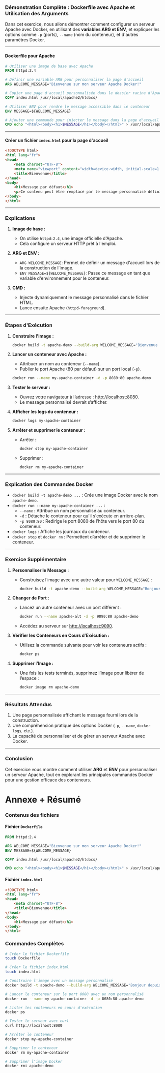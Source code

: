 ### **Démonstration Complète : Dockerfile avec Apache et Utilisation des Arguments**

Dans cet exercice, nous allons démontrer comment configurer un serveur Apache avec Docker, en utilisant des **variables ARG et ENV**, et expliquer les options comme `-p` (ports), `--name` (nom du conteneur), et d'autres paramètres Docker.

---

#### **Dockerfile pour Apache**
```Dockerfile
# Utiliser une image de base avec Apache
FROM httpd:2.4

# Définir une variable ARG pour personnaliser la page d'accueil
ARG WELCOME_MESSAGE="Bienvenue sur mon serveur Apache Docker!"

# Copier une page d'accueil personnalisée dans le dossier racine d'Apache
COPY index.html /usr/local/apache2/htdocs/

# Utiliser ENV pour rendre le message accessible dans le conteneur
ENV MESSAGE=${WELCOME_MESSAGE}

# Ajouter une commande pour injecter le message dans la page d'accueil au démarrage
CMD echo "<html><body><h1>$MESSAGE</h1></body></html>" > /usr/local/apache2/htdocs/index.html && httpd-foreground
```

---

#### **Créer un fichier `index.html` pour la page d'accueil**
```html
<!DOCTYPE html>
<html lang="fr">
<head>
    <meta charset="UTF-8">
    <meta name="viewport" content="width=device-width, initial-scale=1.0">
    <title>Bienvenue</title>
</head>
<body>
    <h1>Message par défaut</h1>
    <p>Ce contenu peut être remplacé par le message personnalisé défini lors de la construction.</p>
</body>
</html>
```

---

### **Explications**
1. **Image de base :**
   - On utilise `httpd:2.4`, une image officielle d'Apache.
   - Cela configure un serveur HTTP prêt à l'emploi.

2. **ARG et ENV :**
   - `ARG WELCOME_MESSAGE`: Permet de définir un message d'accueil lors de la construction de l'image.
   - `ENV MESSAGE=${WELCOME_MESSAGE}`: Passe ce message en tant que variable d'environnement pour le conteneur.

3. **CMD :**
   - Injecte dynamiquement le message personnalisé dans le fichier HTML.
   - Lance ensuite Apache (`httpd-foreground`).

---

### **Étapes d'Exécution**

1. **Construire l'image :**
   ```bash
   docker build -t apache-demo --build-arg WELCOME_MESSAGE="Bienvenue à tous les étudiants Docker!" .
   ```

2. **Lancer un conteneur avec Apache :**
   - Attribuer un nom au conteneur (`--name`).
   - Publier le port Apache (80 par défaut) sur un port local (`-p`).
   ```bash
   docker run --name my-apache-container -d -p 8080:80 apache-demo
   ```

3. **Tester le serveur :**
   - Ouvrez votre navigateur à l’adresse : [http://localhost:8080](http://localhost:8080).
   - Le message personnalisé devrait s’afficher.

4. **Afficher les logs du conteneur :**
   ```bash
   docker logs my-apache-container
   ```

5. **Arrêter et supprimer le conteneur :**
   - Arrêter :
     ```bash
     docker stop my-apache-container
     ```
   - Supprimer :
     ```bash
     docker rm my-apache-container
     ```

---

### **Explication des Commandes Docker**

- `docker build -t apache-demo ...` : Crée une image Docker avec le nom `apache-demo`.
- `docker run --name my-apache-container ...` :
  - `--name` : Attribue un nom personnalisé au conteneur.
  - `-d` : Détache le conteneur pour qu'il s'exécute en arrière-plan.
  - `-p 8080:80` : Redirige le port 8080 de l’hôte vers le port 80 du conteneur.
- `docker logs` : Affiche les journaux du conteneur.
- `docker stop` et `docker rm` : Permettent d’arrêter et de supprimer le conteneur.

---

### **Exercice Supplémentaire**

1. **Personnaliser le Message :**
   - Construisez l’image avec une autre valeur pour `WELCOME_MESSAGE` :
     ```bash
     docker build -t apache-demo --build-arg WELCOME_MESSAGE="Bonjour depuis un conteneur Apache !" .
     ```

2. **Changer de Port :**
   - Lancez un autre conteneur avec un port différent :
     ```bash
     docker run --name apache-alt -d -p 9090:80 apache-demo
     ```
   - Accédez au serveur sur [http://localhost:9090](http://localhost:9090).

3. **Vérifier les Conteneurs en Cours d’Exécution :**
   - Utilisez la commande suivante pour voir les conteneurs actifs :
     ```bash
     docker ps
     ```

4. **Supprimer l’Image :**
   - Une fois les tests terminés, supprimez l’image pour libérer de l’espace :
     ```bash
     docker image rm apache-demo
     ```

---

### **Résultats Attendus**
1. Une page personnalisée affichant le message fourni lors de la construction.
2. Une compréhension pratique des options Docker (`-p`, `--name`, `docker logs`, etc.).
3. La capacité de personnaliser et de gérer un serveur Apache avec Docker.

---

### **Conclusion**
Cet exercice vous montre comment utiliser **ARG** et **ENV** pour personnaliser un serveur Apache, tout en explorant les principales commandes Docker pour une gestion efficace des conteneurs.




# Annexe + Résumé


### Contenus des fichiers

#### **Fichier `Dockerfile`**
```Dockerfile
FROM httpd:2.4

ARG WELCOME_MESSAGE="Bienvenue sur mon serveur Apache Docker!"
ENV MESSAGE=${WELCOME_MESSAGE}

COPY index.html /usr/local/apache2/htdocs/

CMD echo "<html><body><h1>$MESSAGE</h1></body></html>" > /usr/local/apache2/htdocs/index.html && httpd-foreground
```

#### **Fichier `index.html`**
```html
<!DOCTYPE html>
<html lang="fr">
<head>
    <meta charset="UTF-8">
    <title>Bienvenue</title>
</head>
<body>
    <h1>Message par défaut</h1>
</body>
</html>
```

### Commandes Complètes
```bash
# Créer le fichier Dockerfile
touch Dockerfile

# Créer le fichier index.html
touch index.html

# Construire l'image avec un message personnalisé
docker build -t apache-demo --build-arg WELCOME_MESSAGE="Bonjour depuis Apache Docker!" .

# Lancer le conteneur sur le port 8080 avec un nom personnalisé
docker run --name my-apache-container -d -p 8080:80 apache-demo

# Lister les conteneurs en cours d'exécution
docker ps

# Tester le serveur avec curl
curl http://localhost:8080

# Arrêter le conteneur
docker stop my-apache-container

# Supprimer le conteneur
docker rm my-apache-container

# Supprimer l'image Docker
docker rmi apache-demo
```

